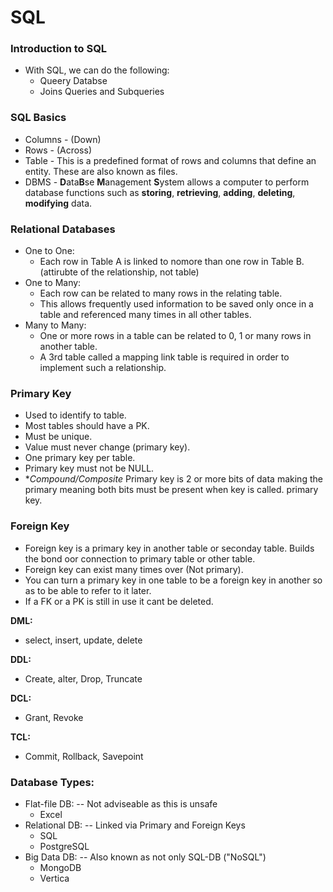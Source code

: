 # SQL

### Introduction to SQL

- With SQL, we can do the following:
	- Queery Databse
	- Joins Queries and Subqueries

### SQL Basics

- Columns - (Down)
- Rows - (Across)
- Table - This is a predefined format of rows and columns that define an entity. These are also known as files.
- DBMS - **D**ata**B**se **M**anagement **S**ystem allows a computer to perform database functions such as **storing**, **retrieving**, **adding**, **deleting**, **modifying** data.


### Relational Databases 

- One to One:
	- Each row in Table A is linked to nomore than one row in Table B. (attirubte of the relationship, not table)
- One to Many:
	- Each row can be related to many rows in the relating table.
	- This allows frequently used information to be saved only once in a table and referenced many times in all other tables.
- Many to Many: 
	- One or more rows in a table can be related to 0, 1 or many rows in another table.
	- A 3rd table called a mapping link table is required in order to implement such a relationship. 

### Primary Key

- Used to identify to table.
- Most tables should have a PK.
- Must be unique.
- Value must never change (primary key).
- One primary key per table.
- Primary key must not be NULL.
- **Compound/Composite* Primary key is 2 or more bits of data making the primary meaning both bits must be present when key is called.
primary key.

### Foreign Key
- Foreign key is a primary key in another table or seconday table. Builds the bond oor connection to primary table or other table.
- Foreign key can exist many times over (Not primary).
- You can turn a primary key in one table to be a foreign key in another so as to be able to refer to it later.
- If a FK or a PK is still in use it cant be deleted.

**DML:**

- select, insert, update, delete

**DDL:**

- Create, alter, Drop, Truncate

**DCL:**

- Grant, Revoke

**TCL:**

- Commit, Rollback, Savepoint

### Database Types: 

- Flat-file DB:
-- Not adviseable as this is unsafe
	- Excel
- Relational DB:
-- Linked via Primary and Foreign Keys
	- SQL
	- PostgreSQL
- Big Data DB:
-- Also known as not only SQL-DB ("NoSQL")
	- MongoDB
	- Vertica
